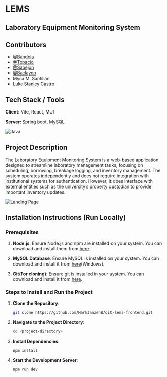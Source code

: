# LEMS
## Laboratory Equipment Monitoring System

## Contributors
- [@Bandola](https://github.com/MarkJanzenB)
- [@Topacio](https://github.com/dtpco)
- [@Sabejon](https://github.com/NifaNii)
- [@Baclayon](https://github.com/Johnny2-187)
- Myca M. Santillan
- Luke Stanley Castro

## Tech Stack / Tools
**Client:** Vite, React, MUI

**Server:** Spring boot, MySQL

![Java](https://skillicons.dev/icons?i=html,css,javascript,vite,react,spring,mysql)

## Project Description

The Laboratory Equipment Monitoring System is a web-based application designed to streamline laboratory management tasks, focusing on scheduling, borrowing, breakage logging, and inventory management. The system operates independently and does not require integration with institutional systems for authentication. However, it does interface with external entities such as the university’s property custodian to provide important inventory updates.

![Landing Page](https://i.imgur.com/g0LK8rN.png "LEMS Landing Page")

## Installation Instructions (Run Locally)

### Prerequisites
1. **Node.js**: Ensure Node.js and npm are installed on your system. You can download and install them from [here](https://nodejs.org/).

2. **MySQL Database**: Ensure MySQL is installed on your system. You can download and install it from [here](https://dev.mysql.com/downloads/installer/)(Windows).

3. **Git(For cloning)**: Ensure git is installed in your system. You can download and install it from [here](https://git-scm.com/downloads/win).

### Steps to Install and Run the Project
1. **Clone the Repository**: 
   ```bash
   git clone https://github.com/MarkJanzenB/cit-lems-frontend.git

2. **Navigate to the Project Directory**: 
   ```bash
   cd <project-directory>

3. **Install Dependencies**: 
   ```bash
   npm install

4. **Start the Development Server**: 
   ```bash
   npm run dev
